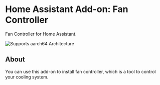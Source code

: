 # Home Assistant Add-on: Fan Controller

Fan Controller for Home Assistant.

![Supports aarch64 Architecture][aarch64-shield]
## About

You can use this add-on to install fan controller, which is a tool to control your cooling system.


[aarch64-shield]: https://img.shields.io/badge/aarch64-yes-green.svg
